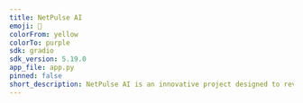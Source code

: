 ```yaml
---
title: NetPulse AI
emoji: 💬
colorFrom: yellow
colorTo: purple
sdk: gradio
sdk_version: 5.19.0
app_file: app.py
pinned: false
short_description: NetPulse AI is an innovative project designed to revolutionize network monitoring and fault prediction. The primary goal of this initiative is to leverage advanced artificial intelligence technologies to optimize network performance and reliability across various industries.
---
```

